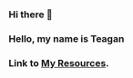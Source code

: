 ### Hi there 👋

### Hello, my name is Teagan

### Link to [My Resources]([https://pages.github.com/](https://github.com/Frunke/my_resources)).
